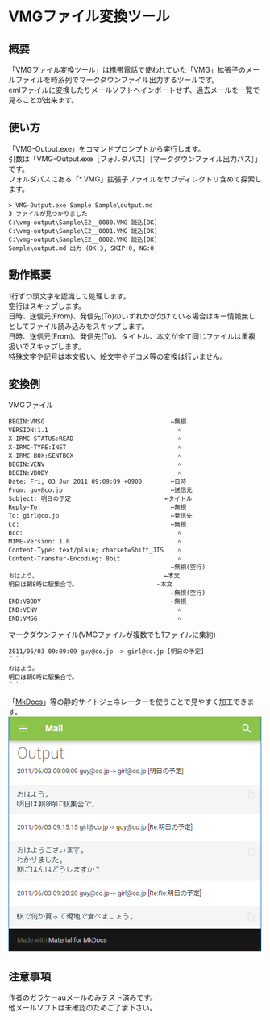 # VMGファイル変換ツール
## 概要
「VMGファイル変換ツール」は携帯電話で使われていた「VMG」拡張子のメールファイルを時系列でマークダウンファイル出力するツールです。  
emlファイルに変換したりメールソフトへインポートせず、過去メールを一覧で見ることが出来ます。

## 使い方
「VMG-Output.exe」をコマンドプロンプトから実行します。  
引数は「VMG-Output.exe［フォルダパス］［マークダウンファイル出力パス］」です。  
フォルダパスにある「*.VMG」拡張子ファイルをサブディレクトリ含めて探索します。  
```
> VMG-Output.exe Sample Sample\output.md
3 ファイルが見つかりました
C:\vmg-output\Sample\E2__0000.VMG 読込[OK]
C:\vmg-output\Sample\E2__0001.VMG 読込[OK]
C:\vmg-output\Sample\E2__0002.VMG 読込[OK]
Sample\output.md 出力 (OK:3, SKIP:0, NG:0
```

## 動作概要
1行ずつ頭文字を認識して処理します。  
空行はスキップします。  
日時、送信元(From)、発信先(To)のいずれかが欠けている場合はキー情報無しとしてファイル読み込みをスキップします。  
日時、送信元(From)、発信先(To)、タイトル、本文が全て同じファイルは重複扱いでスキップします。  
特殊文字や記号は本文扱い、絵文字やデコメ等の変換は行いません。  

## 変換例
VMGファイル
```
BEGIN:VMSG                                   ←無視
VERSION:1.1                                  　〃
X-IRMC-STATUS:READ                           　〃
X-IRMC-TYPE:INET                             　〃
X-IRMC-BOX:SENTBOX                           　〃
BEGIN:VENV                                   　〃
BEGIN:VBODY                                  　〃
Date: Fri, 03 Jun 2011 09:09:09 +0900        ←日時
From: guy@co.jp                              ←送信元
Subject: 明日の予定                          ←タイトル
Reply-To:                                    ←無視
To: girl@co.jp                               ←発信先
Cc:                                          ←無視
Bcc:                                         　〃
MIME-Version: 1.0                            　〃
Content-Type: text/plain; charset=Shift_JIS  　〃
Content-Transfer-Encoding: 8bit              　〃
                                             ←無視(空行)
おはよう。                                   ←本文
明日は朝8時に駅集合で。                      ←本文
                                             ←無視(空行)
END:VBODY                                    ←無視
END:VENV                                     　〃
END:VMSG                                     　〃
```
マークダウンファイル(VMGファイルが複数でも1ファイルに集約)
```
2011/06/03 09:09:09 guy@co.jp -> girl@co.jp [明日の予定]
｀｀｀
おはよう。
明日は朝8時に駅集合で。
｀｀｀
```

「[MkDocs](https://www.mkdocs.org/)」等の静的サイトジェネレーターを使うことで見やすく加工できます。
![](Sample/VMG-Output_Sample.png)

## 注意事項
作者のガラケーauメールのみテスト済みです。  
他メールソフトは未確認のためご了承下さい。
